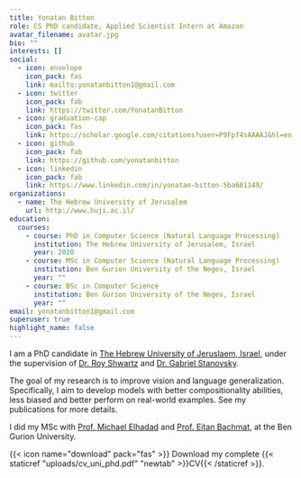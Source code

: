 ```yaml
---
title: Yonatan Bitton
role: CS PhD candidate, Applied Scientist Intern at Amazon
avatar_filename: avatar.jpg
bio: ""
interests: []
social:
  - icon: envelope
    icon_pack: fas
    link: mailto:yonatanbitton1@gmail.com
  - icon: twitter
    icon_pack: fab
    link: https://twitter.com/YonatanBitton
  - icon: graduation-cap
    icon_pack: fas
    link: https://scholar.google.com/citations?user=P9Fpf4sAAAAJ&hl=en
  - icon: github
    icon_pack: fab
    link: https://github.com/yonatanbitton
  - icon: linkedin
    icon_pack: fab
    link: https://www.linkedin.com/in/yonatan-bitton-5ba681149/
organizations:
  - name: The Hebrew University of Jerusalem
    url: http://www.huji.ac.il/
education:
  courses:
    - course: PhD in Computer Science (Natural Language Processing)
      institution: The Hebrew University of Jerusalem, Israel
      year: 2020
    - course: MSc in Computer Science (Natural Language Processing)
      institution: Ben Gurion University of the Negev, Israel
      year: ""
    - course: BSc in Computer Science
      institution: Ben Gurion University of the Negev, Israel
      year: ""
email: yonatanbitton1@gmail.com
superuser: true
highlight_name: false
---
```

I am a PhD candidate in [The Hebrew University of Jeruslaem, Israel](http://www.huji.ac.il/), under the supervision of [Dr. Roy Shwartz](https://schwartz-lab-huji.github.io/) and [Dr. Gabriel Stanovsky](https://gabrielstanovsky.github.io/).

The goal of my research is to improve vision and language generalization. Specifically, I aim to develop models with better compositionality abilities, less biased and better perform on real-world examples. See my publications for more details. 

I did my MSc with [Prof. Michael Elhadad](http://www.cs.bgu.ac.il/~elhadad) and [Prof. Eitan Bachmat](http://www.cs.bgu.ac.il/~ebachmat/), at the Ben Gurion University.

{{< icon name="download" pack="fas" >}} Download my complete {{< staticref "uploads/cv_uni_phd.pdf" "newtab" >}}CV{{< /staticref >}}.
